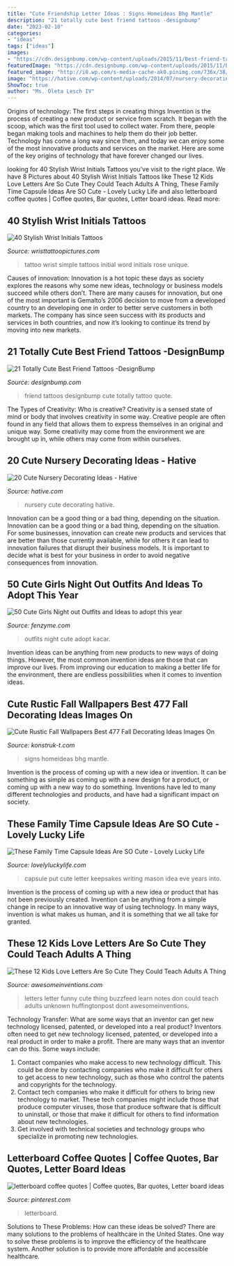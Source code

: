 ```yaml
---
title: "Cute Friendship Letter Ideas : Signs Homeideas Bhg Mantle"
description: "21 totally cute best friend tattoos -designbump"
date: "2023-02-10"
categories:
- "ideas"
tags: ["ideas"]
images:
- "https://cdn.designbump.com/wp-content/uploads/2015/11/Best-friend-tattoo-quote.jpg"
featuredImage: "https://cdn.designbump.com/wp-content/uploads/2015/11/Best-friend-tattoo-quote.jpg"
featured_image: "http://i0.wp.com/s-media-cache-ak0.pinimg.com/736x/38/7c/bd/387cbde74fd88c51a19f763cc7229738--thanksgiving-sayings-falling-slowly.jpg"
image: "https://hative.com/wp-content/uploads/2014/07/nursery-decorating-ideas/13-beautiful-nursery-ideas.jpg"
ShowToc: true
author: "Ms. Oleta Lesch IV"
---
```



Origins of technology: The first steps in creating things
Invention is the process of creating a new product or service from scratch. It began with the scoop, which was the first tool used to collect water. From there, people began making tools and machines to help them do their job better. Technology has come a long way since then, and today we can enjoy some of the most innovative products and services on the market. Here are some of the key origins of technology that have forever changed our lives.

	

		
looking for 40 Stylish Wrist Initials Tattoos you've visit to the right place. We have 8 Pictures about 40 Stylish Wrist Initials Tattoos like These 12 Kids Love Letters Are So Cute They Could Teach Adults A Thing, These Family Time Capsule Ideas Are SO Cute - Lovely Lucky Life and also letterboard coffee quotes | Coffee quotes, Bar quotes, Letter board ideas. Read more:
		
    
## 40 Stylish Wrist Initials Tattoos

<img loading=lazy src="http://www.wristtattoopictures.com/wp-content/uploads/2016/06/Simple-Word-Tattoo-WT1082.jpg" onerror="this.onerror=null;this.src='https://tse4.mm.bing.net/th?id=OIP.vfMhHapLlQb3MdEzUjYwWAHaJ4&amp;pid=15.1';" alt="40 Stylish Wrist Initials Tattoos">

_Source: wristtattoopictures.com_

>tattoo wrist simple tattoos initial word initials rose unique. 

	

Causes of innovation:
Innovation is a hot topic these days as society explores the reasons why some new ideas, technology or business models succeed while others don’t. There are many causes for innovation, but one of the most important is Gemalto’s 2006 decision to move from a developed country to an developing one in order to better serve customers in both markets. The company has since seen success with its products and services in both countries, and now it’s looking to continue its trend by moving into new markets.

    
## 21 Totally Cute Best Friend Tattoos -DesignBump

<img loading=lazy src="https://cdn.designbump.com/wp-content/uploads/2015/11/Best-friend-tattoo-quote.jpg" onerror="this.onerror=null;this.src='https://tse2.mm.bing.net/th?id=OIP.sHKA6xTzEQPwQDplsIeyUAHaFj&amp;pid=15.1';" alt="21 Totally Cute Best Friend Tattoos -DesignBump">

_Source: designbump.com_

>friend tattoos designbump cute totally tattoo quote. 

	

The Types of Creativity: Who is creative?
Creativity is a sensed state of mind or body that involves creativity in some way. Creative people are often found in any field that allows them to express themselves in an original and unique way. Some creativity may come from the environment we are brought up in, while others may come from within ourselves.

    
## 20 Cute Nursery Decorating Ideas - Hative

<img loading=lazy src="https://hative.com/wp-content/uploads/2014/07/nursery-decorating-ideas/13-beautiful-nursery-ideas.jpg" onerror="this.onerror=null;this.src='https://tse1.mm.bing.net/th?id=OIP.vy3d9dO2rbBhhILk4gipdQHaJ4&amp;pid=15.1';" alt="20 Cute Nursery Decorating Ideas - Hative">

_Source: hative.com_

>nursery cute decorating hative. 

	

Innovation can be a good thing or a bad thing, depending on the situation.
Innovation can be a good thing or a bad thing, depending on the situation. For some businesses, innovation can create new products and services that are better than those currently available, while for others it can lead to innovation failures that disrupt their business models. It is important to decide what is best for your business in order to avoid negative consequences from innovation.

    
## 50 Cute Girls Night Out Outfits And Ideas To Adopt This Year

<img loading=lazy src="http://fenzyme.com/wp-content/uploads/2015/06/Cute-Girls-Night-out-Outfits-and-Ideas26.jpg" onerror="this.onerror=null;this.src='https://tse2.mm.bing.net/th?id=OIP.9TwngK95Y5AEpZZ_vyyt0wHaLa&amp;pid=15.1';" alt="50 Cute Girls Night out Outfits and Ideas to adopt this year">

_Source: fenzyme.com_

>outfits night cute adopt kacar. 

	

Invention ideas can be anything from new products to new ways of doing things. However, the most common invention ideas are those that can improve our lives. From improving our education to making a better life for the environment, there are endless possibilities when it comes to invention ideas.

    
## Cute Rustic Fall Wallpapers Best 477 Fall Decorating Ideas Images On

<img loading=lazy src="http://i0.wp.com/s-media-cache-ak0.pinimg.com/736x/38/7c/bd/387cbde74fd88c51a19f763cc7229738--thanksgiving-sayings-falling-slowly.jpg" onerror="this.onerror=null;this.src='https://tse1.mm.bing.net/th?id=OIP.pJBAkOK2qv4y50XZfuoeOQHaJ3&amp;pid=15.1';" alt="Cute Rustic Fall Wallpapers Best 477 Fall Decorating Ideas Images On">

_Source: konstruk-t.com_

>signs homeideas bhg mantle. 

	

Invention is the process of coming up with a new idea or invention. It can be something as simple as coming up with a new design for a product, or coming up with a new way to do something. Inventions have led to many different technologies and products, and have had a significant impact on society.

    
## These Family Time Capsule Ideas Are SO Cute - Lovely Lucky Life

<img loading=lazy src="https://www.lovelyluckylife.com/wp-content/uploads/2018/12/img_2056.jpg" onerror="this.onerror=null;this.src='https://tse3.mm.bing.net/th?id=OIP.8BhDmLAdvVoyMPFvfX06DgHaJ4&amp;pid=15.1';" alt="These Family Time Capsule Ideas Are SO Cute - Lovely Lucky Life">

_Source: lovelyluckylife.com_

>capsule put cute letter keepsakes writing mason idea eve years into. 

	

Invention is the process of coming up with a new idea or product that has not been previously created. Invention can be anything from a simple change in recipe to an innovative way of using technology. In many ways, invention is what makes us human, and it is something that we all take for granted.

    
## These 12 Kids Love Letters Are So Cute They Could Teach Adults A Thing

<img loading=lazy src="https://www.awesomeinventions.com/wp-content/uploads/2015/01/dont-show-letter.jpg" onerror="this.onerror=null;this.src='https://tse2.mm.bing.net/th?id=OIP.MlowHts3bCYnq_AXYzmoqQHaLH&amp;pid=15.1';" alt="These 12 Kids Love Letters Are So Cute They Could Teach Adults A Thing">

_Source: awesomeinventions.com_

>letters letter funny cute thing buzzfeed learn notes don could teach adults unknown huffingtonpost dont awesomeinventions. 

	

Technology Transfer: What are some ways that an inventor can get new technology licensed, patented, or developed into a real product?
Inventors often need to get new technology licensed, patented, or developed into a real product in order to make a profit. There are many ways that an inventor can do this. Some ways include: 
1. Contact companies who make access to new technology difficult. This could be done by contacting companies who make it difficult for others to get access to new technology, such as those who control the patents and copyrights for the technology. 
2. Contact tech companies who make it difficult for others to bring new technology to market. These tech companies might include those that produce computer viruses, those that produce software that is difficult to uninstall, or those that make it difficult for others to find information about new technologies. 
3. Get involved with technical societies and technology groups who specialize in promoting new technologies.

    
## Letterboard Coffee Quotes | Coffee Quotes, Bar Quotes, Letter Board Ideas

<img loading=lazy src="https://i.pinimg.com/736x/f9/77/f2/f977f242f75184748913cae79f1394c4.jpg" onerror="this.onerror=null;this.src='https://tse3.mm.bing.net/th?id=OIP.GgySTDtkxUL1nMFzlTyQVAHaJ3&amp;pid=15.1';" alt="letterboard coffee quotes | Coffee quotes, Bar quotes, Letter board ideas">

_Source: pinterest.com_

>letterboard. 

	

Solutions to These Problems: How can these ideas be solved?
There are many solutions to the problems of healthcare in the United States. One way to solve these problems is to improve the efficiency of the healthcare system. Another solution is to provide more affordable and accessible healthcare.

